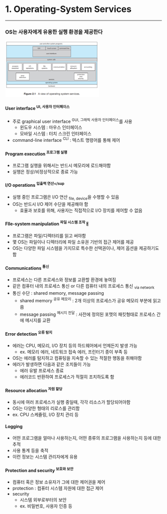 # 1. Operating-System Services

--- 

### OS는 사용자에게 유용한 실행 환경을 제공한다

<img src="img.png"  width="60%"/> 

#### User interface <sup>UI, 사용자 인터페이스</sup>

- 주로 graphical user interface <sup>GUI, 그래픽 사용자 인터페이스</sup>를 사용
    - 윈도우 시스템 : 마우스 인터헤이스
    - 모바일 시스템 : 터치 스크린 인터페이스
- command-line interface <sup>CLI</sup> : 텍스트 명령어를 통해 제어

#### Program execution <sup>프로그램 실행</sup>

- 프로그램 실행을 위해서는 반드시 메모리에 로드해야함
- 실행은 정상/비정상적으로 종료 가능

#### I/O operations <sup>입출력 연산</sup

- 실행 중인 프로그램은 I/O 연산 <sub>file, device</sub>을 수행할 수 있음
- OS는 반드시 I/O 제어 수단을 제공해야 함
    - 효율과 보호를 위해, 사용자는 직접적으로 I/O 장치를 제어할 수 없음

#### FIle-system manipulation <sup>파일 시스템 조작</sup>ㅐ

- 프로그램은 파일/디렉터리를 읽고 써야함
- 몇 OS는 파일이나 디렉터리에 파일 소유권 기반의 접근 제어를 제공
- OS는 다양한 파일 시스템을 가지므로 특수한 선택권이나, 제어 옵션을 제공하기도 함

#### Communications <sup>통신</sup>

- 프로세스는 다른 프로세스와 정보를 교환할 환경에 놓여짐
- 같은 컴퓨터 내의 프로세스 통신 or 다른 컴퓨터 내의 프로세스 통신 <sub>via network</sub>
- 통신 수단 : shared memory, message passing
    - shared memory <sup>공유 메모리</sup> : 2개 이상의 프로세스가 공유 메모리 부분에 읽고 씀
    - message passing <sup>메시지 전달</sup> : 사전에 정의된 포맷의 패킷형태로 프로세스 간에 메시지를 교환

#### Error detection <sup>오류 탐지</sup>

- 에러는 CPU, 메모리, I/O 장치 등의 하드웨어에서 언제든지 발생 가능
    - ex. 메모리 에러, 네트워크 접속 에러, 프린터기 종이 부족 등
- OS는 에러를 탐지하고 컴퓨팅을 지속할 수 있는 적절한 행동을 취해야함
- 에러가 발생하면 다음과 같은 조치들이 가능
    - 에러 유발 프로세스 종료
    - 에러코드 반환하여 프로세스가 적절히 조치하도록 함

#### Resource allocation <sup>자원 할당</sup>

- 동시에 여러 프로세스가 실행 중일때, 각각 리소스가 할당되어야함
- OS는 다양한 형태의 리로스를 관리함
- ex. CPU 스케쥴링, I/O 장치 관리 등

#### Logging

- 어떤 프로그램을 얼마나 사용하는지, 어떤 종류의 프로그램을 사용하는지 등에 대한 추적
- 사용 통계 등을 축적
- 이런 정보는 시스템 관리자에게 유용

#### Protection and security <sup>보호와 보안</sup>

- 컴퓨터 혹은 정보 소유자가 그에 대한 제어권을 제어
- protection : 컴퓨터 시스템 자원에 대한 접근 제어
- security
    - 시스템 외부로부터의 보안
    - ex. 비밀번호, 사용자 인증 등

